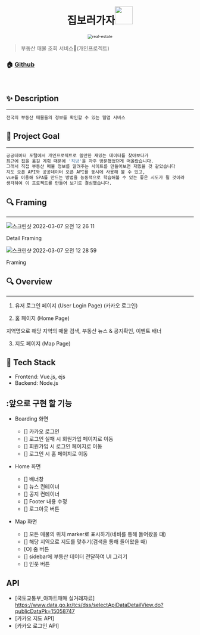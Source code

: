 <h1 align="center">집보러가자<img src="https://raw.githubusercontent.com/MartinHeinz/MartinHeinz/master/wave.gif" width="48px"></h1>

<center>
    <img src="https://user-images.githubusercontent.com/78582073/156260999-833035f1-2114-4ff5-84b1-e3e169d40cc9.png" alt="real-estate" style="zoom:76%;" align="center"/>
</center>

> 부동산 매물 조회 서비스(개인프로젝트)

### 🏠 [Github](https://github.com/devVenny/real-estate-app)

<br>

## ✨ Description

---

```sh
전국의 부동산 매물들의 정보를 확인할 수 있는 웹앱 서비스
```

## :pushpin: Project Goal

---

```sh
공공데이터 포털에서 개인프로젝트로 쓸만한 재밌는 데이터를 찾아보다가
최근에 집을 옮길 계획 때문에 '직방'을 자주 방문했었던게 떠올랐습니다.
그래서 직접 부동산 매물 정보를 알려주는 사이트를 만들어보면 재밌을 것 같았습니다
지도 오픈 API와 공공데이터 오픈 API를 동시에 사용해 볼 수 있고,
vue를 이용해 SPA를 만드는 방법을 능동적으로 학습해볼 수 있는 좋은 시도가 될 것이라
생각하여 이 프로젝트를 만들어 보기로 결심했습니다.
```

## :mag: Framing

---

![스크린샷 2022-03-07 오전 12 26 11](https://user-images.githubusercontent.com/78582073/156929771-1b1b2687-8cc7-4005-8271-9c42a53e8c48.png)

Detail Framing

![스크린샷 2022-03-07 오전 12 28 59](https://user-images.githubusercontent.com/78582073/156929878-56d03966-c888-46d6-812f-4ac9bd7a6ab3.png)

Framing

## :mag: Overview

---

1. 유저 로그인 페이지 (User Login Page) (카카오 로그인)

2. 홈 페이지 (Home Page)

지역명으로 해당 지역의 매물 검색, 부동산 뉴스 & 공지확인, 이벤트 배너

3. 지도 페이지 (Map Page)

## :wrench: Tech Stack

- Frontend: Vue.js, ejs
- Backend: Node.js

## :앞으로 구현 할 기능

- Boarding 화면

  - [] 카카오 로그인
  - [] 로그인 실패 시 회원가입 페이지로 이동
  - [] 회원가입 시 로그인 페이지로 이동
  - [] 로그인 시 홈 페이지로 이동

- Home 화면

  - [] 배너창
  - [] 뉴스 컨테이너
  - [] 공지 컨테이너
  - [] Footer 내용 수정
  - [] 로그아웃 버튼

- Map 화면
  - [] 모든 매물의 위치 marker로 표시하기(네비를 통해 들어왔을 떄)
  - [] 해당 지역으로 지도를 맞추기(검색을 통해 들어왔을 때)
  - [O] 줌 버튼
  - [] sidebar에 부동산 데이터 전달하여 UI 그리기
  - [] 인풋 버튼

## API

- [국토교통부_아파트매매 실거래자료] https://www.data.go.kr/tcs/dss/selectApiDataDetailView.do?publicDataPk=15058747
- [카카오 지도 API]
- [카카오 로그인 API]
